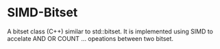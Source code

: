 # SIMD-Bitset

A bitset class (C++) similar to std::bitset. It is implemented using SIMD to accelate AND OR COUNT ... opeations between two bitset. 

